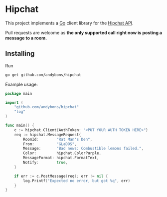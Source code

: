 Hipchat
=====
This project implements a [Go](http://golang.org) client library for the [Hipchat API](https://www.hipchat.com/docs/api/).

Pull requests are welcome as <b>the only supported call right now is posting a message to a room.</b>

Installing
----------
Run
```bash
go get github.com/andybons/hipchat
```

Example usage:
```go
package main

import (
	"github.com/andybons/hipchat"
	"log"
)

func main() {
	c := hipchat.Client{AuthToken: "<PUT YOUR AUTH TOKEN HERE>"}
	req := hipchat.MessageRequest{
		RoomId:        "Rat Man's Den",
		From:          "GLaDOS",
		Message:       "Bad news: Combustible lemons failed.",
		Color:         hipchat.ColorPurple,
		MessageFormat: hipchat.FormatText,
		Notify:        true,
	}

	if err := c.PostMessage(req); err != nil {
		log.Printf("Expected no error, but got %q", err)
	}
}
```
